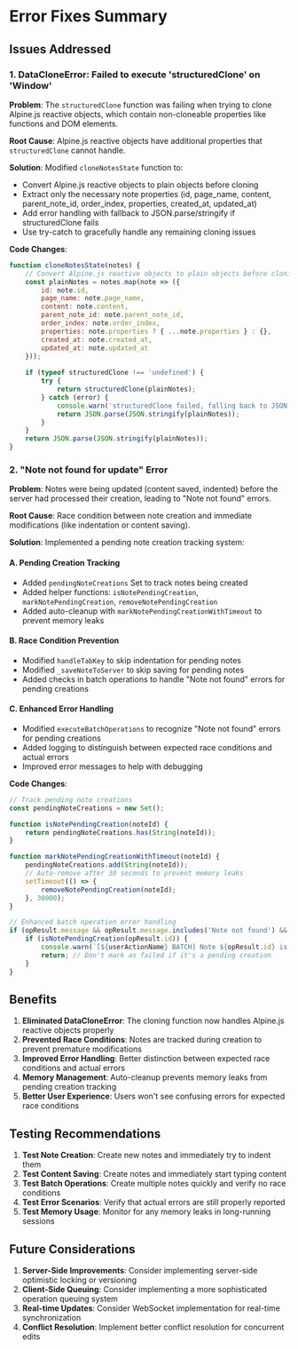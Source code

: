 # Error Fixes Summary

## Issues Addressed

### 1. DataCloneError: Failed to execute 'structuredClone' on 'Window'

**Problem**: The `structuredClone` function was failing when trying to clone Alpine.js reactive objects, which contain non-cloneable properties like functions and DOM elements.

**Root Cause**: Alpine.js reactive objects have additional properties that `structuredClone` cannot handle.

**Solution**: Modified `cloneNotesState` function to:
- Convert Alpine.js reactive objects to plain objects before cloning
- Extract only the necessary note properties (id, page_name, content, parent_note_id, order_index, properties, created_at, updated_at)
- Add error handling with fallback to JSON.parse/stringify if structuredClone fails
- Use try-catch to gracefully handle any remaining cloning issues

**Code Changes**:
```javascript
function cloneNotesState(notes) {
    // Convert Alpine.js reactive objects to plain objects before cloning
    const plainNotes = notes.map(note => ({
        id: note.id,
        page_name: note.page_name,
        content: note.content,
        parent_note_id: note.parent_note_id,
        order_index: note.order_index,
        properties: note.properties ? { ...note.properties } : {},
        created_at: note.created_at,
        updated_at: note.updated_at
    }));
    
    if (typeof structuredClone !== 'undefined') {
        try {
            return structuredClone(plainNotes);
        } catch (error) {
            console.warn('structuredClone failed, falling back to JSON method:', error);
            return JSON.parse(JSON.stringify(plainNotes));
        }
    }
    return JSON.parse(JSON.stringify(plainNotes));
}
```

### 2. "Note not found for update" Error

**Problem**: Notes were being updated (content saved, indented) before the server had processed their creation, leading to "Note not found" errors.

**Root Cause**: Race condition between note creation and immediate modifications (like indentation or content saving).

**Solution**: Implemented a pending note creation tracking system:

#### A. Pending Creation Tracking
- Added `pendingNoteCreations` Set to track notes being created
- Added helper functions: `isNotePendingCreation`, `markNotePendingCreation`, `removeNotePendingCreation`
- Added auto-cleanup with `markNotePendingCreationWithTimeout` to prevent memory leaks

#### B. Race Condition Prevention
- Modified `handleTabKey` to skip indentation for pending notes
- Modified `_saveNoteToServer` to skip saving for pending notes
- Added checks in batch operations to handle "Note not found" errors for pending creations

#### C. Enhanced Error Handling
- Modified `executeBatchOperations` to recognize "Note not found" errors for pending creations
- Added logging to distinguish between expected race conditions and actual errors
- Improved error messages to help with debugging

**Code Changes**:
```javascript
// Track pending note creations
const pendingNoteCreations = new Set();

function isNotePendingCreation(noteId) {
    return pendingNoteCreations.has(String(noteId));
}

function markNotePendingCreationWithTimeout(noteId) {
    pendingNoteCreations.add(String(noteId));
    // Auto-remove after 30 seconds to prevent memory leaks
    setTimeout(() => {
        removeNotePendingCreation(noteId);
    }, 30000);
}

// Enhanced batch operation error handling
if (opResult.message && opResult.message.includes('Note not found') && opResult.id) {
    if (isNotePendingCreation(opResult.id)) {
        console.warn(`[${userActionName} BATCH] Note ${opResult.id} is still pending creation, this is expected for race conditions`);
        return; // Don't mark as failed if it's a pending creation
    }
}
```

## Benefits

1. **Eliminated DataCloneError**: The cloning function now handles Alpine.js reactive objects properly
2. **Prevented Race Conditions**: Notes are tracked during creation to prevent premature modifications
3. **Improved Error Handling**: Better distinction between expected race conditions and actual errors
4. **Memory Management**: Auto-cleanup prevents memory leaks from pending creation tracking
5. **Better User Experience**: Users won't see confusing errors for expected race conditions

## Testing Recommendations

1. **Test Note Creation**: Create new notes and immediately try to indent them
2. **Test Content Saving**: Create notes and immediately start typing content
3. **Test Batch Operations**: Create multiple notes quickly and verify no race conditions
4. **Test Error Scenarios**: Verify that actual errors are still properly reported
5. **Test Memory Usage**: Monitor for any memory leaks in long-running sessions

## Future Considerations

1. **Server-Side Improvements**: Consider implementing server-side optimistic locking or versioning
2. **Client-Side Queuing**: Consider implementing a more sophisticated operation queuing system
3. **Real-time Updates**: Consider WebSocket implementation for real-time synchronization
4. **Conflict Resolution**: Implement better conflict resolution for concurrent edits 